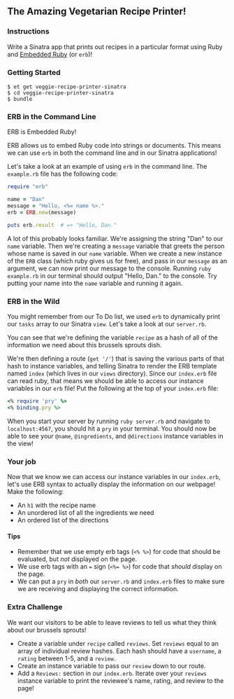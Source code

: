 ## The Amazing Vegetarian Recipe Printer!

### Instructions

Write a Sinatra app that prints out recipes in a particular format using Ruby and [Embedded Ruby](http://ruby-doc.org/stdlib-2.2.0/libdoc/erb/rdoc/ERB.html) (or `erb`)!

### Getting Started
```no-highlight
$ et get veggie-recipe-printer-sinatra
$ cd veggie-recipe-printer-sinatra
$ bundle
```

### ERB in the Command Line

ERB is Embedded Ruby!

ERB allows us to embed Ruby code into strings or documents. This means we can use `erb` in both the command line and in our Sinatra applications!

Let's take a look at an example of using `erb` in the command line. The `example.rb` file has the following code:

```ruby
require "erb"

name = "Dan"
message = "Hello, <%= name %>."
erb = ERB.new(message)

puts erb.result  # => "Hello, Dan."
```

A lot of this probably looks familiar. We're assigning the string "Dan" to our `name` variable. Then we're creating a `message` variable that greets the person whose name is saved in our `name` variable. When we create a new instance of the `ERB` class (which ruby gives us for free), and pass in our `message` as an argument, we can now print our message to the console. Running `ruby example.rb` in our terminal should output "Hello, Dan." to the console. Try putting your name into the `name` variable and running it again.

### ERB in the Wild

You might remember from our To Do list, we used `erb` to dynamically print our `tasks` array to our Sinatra `view`. Let's take a look at our `server.rb`.

You can see that we're defining the variable `recipe` as a hash of all of the information we need about this brussels sprouts dish.

We're then defining a route (`get '/'`) that is saving the various parts of that hash to instance variables, and telling Sinatra to render the ERB template named `index` (which lives in our `views` directory). Since our `index.erb` file can read ruby, that means we should be able to access  our instance variables in our `erb` file! Put the following at the top of your `index.erb` file:

```ruby
<% require 'pry' %>
<% binding.pry %>

```

When you start your server by running `ruby server.rb` and navigate to `localhost:4567`, you should hit a `pry` in your terminal. You should now be able to see your `@name`, `@ingredients`, and `@directions` instance variables in the view!

### Your job

Now that we know we can access our instance variables in our `index.erb`, let's use ERB syntax to actually display the information on our webpage! Make the following:

* An `h1` with the recipe name
* An unordered list of all the ingredients we need
* An ordered list of the directions

#### Tips
* Remember that we use empty erb tags (`<% %>`) for code that should be evaluated, but *not* displayed on the page.
* We use erb tags with an `=` sign (`<%= %>`) for code that *should* display on the page.
* We can put a `pry` in *both* our `server.rb` and `index.erb` files to make sure we are receiving and displaying the correct information.

### Extra Challenge
We want our visitors to be able to leave reviews to tell us what they think about our brussels sprouts!

* Create a variable under `recipe` called `reviews`. Set `reviews` equal to an array of individual review hashes. Each hash should have a `username`, a `rating` between 1-5, and a `review`.
* Create an instance variable to pass our `review` down to our route.
* Add a `Reviews:` section in our `index.erb`. Iterate over your `reviews` instance variable to print the reviewee's name, rating, and review to the page!
